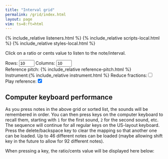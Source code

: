 ```yaml
---
title: "Interval grid"
permalink: /grid/index.html
layout: page
vim: ts=8:ft=html
---
```


{% include_relative listeners.html %}
{% include_relative scripts-local.html %}
{% include_relative styles-local.html %}

<p>
	Click on a ratio or cents value to listen to the note/interval.
</p>

<nobr><label for="rows">Rows:&nbsp;</label><input id="rows" value="10" size="3"></nobr>
<nobr><label for="columns">Columns:&nbsp;</label><input id="columns" value="10" size="3"></nobr>
<nobr><label for="reference">Reference&nbsp;pitch:&nbsp;</label>{% include_relative reference-pitch.html %}</nobr>
<nobr><label for="instrument">Instrument:</label>{% include_relative instrument.html %}</nobr>
<nobr><label for="reduce">Reduce&nbsp;fractions:</label><input id="reduce" type="checkbox"></nobr>
<nobr><label for="playref">Play&nbsp;reference:</label><input id="playref" checked type="checkbox"></nobr>

<div id="grid"></div>


<h2 class="ignore"> Computer keyboard performance </h2>

As you press notes in the above grid or sorted list, the sounds
will be remembered in order.  You can then press keys on the computer
keyboard to recall them, starting with `1` for the first sound, `2`
for the second sound, etc.  The sequence will continue for all regular
keys on the US-layout keyboard.  Press the delete/backspace key to clear
the mapping so that another one can be loaded.  Up to 46 different notes
can be loaded (maybe allowing shift key in the future to allow for 92
different notes).

When pressing a key, the ratio/cents value will be displayed here below:

<div style="font-size: 3em; font-weight: bold;" id="notename"></div>

<div style="font-size: 0.5em;" id="notemapping"></div>

<textarea style="display:none; margin-top:100px; min-height:100px; min-width:300px; font-size: 0.75em !important; font: Courier; tab-size:12;" id="ratioscore"></textarea>


